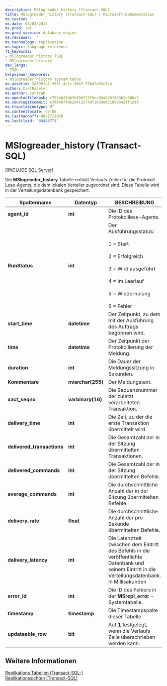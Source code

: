 ```yaml
---
description: MSlogreader_history (Transact-SQL)
title: MSlogreader_history (Transact-SQL) | Microsoft-Dokumentation
ms.custom: ''
ms.date: 03/03/2017
ms.prod: sql
ms.prod_service: database-engine
ms.reviewer: ''
ms.technology: replication
ms.topic: language-reference
f1_keywords:
- MSlogreader_history_TSQL
- MSlogreader_history
dev_langs:
- TSQL
helpviewer_keywords:
- MSlogreader_history system table
ms.assetid: 2e399fa1-3591-4c1c-96b7-7964fe82c7c4
author: CarlRabeler
ms.author: carlrab
ms.openlocfilehash: c792ab21d4fb59df13f0cc86a2d81558b2c506a7
ms.sourcegitcommit: e700497f962e4c2274df16d9e651059b42ff1a10
ms.translationtype: MT
ms.contentlocale: de-DE
ms.lasthandoff: 08/17/2020
ms.locfileid: "88488771"
---
```

# <a name="mslogreader_history-transact-sql"></a>MSlogreader_history (Transact-SQL)
[!INCLUDE [SQL Server](../../includes/applies-to-version/sqlserver.md)]

  Die **MSlogreader_history** Tabelle enthält Verlaufs Zeilen für die Protokoll Lese-Agents, die dem lokalen Verteiler zugeordnet sind. Diese Tabelle wird in der Verteilungsdatenbank gespeichert.  
  
|Spaltenname|Datentyp|BESCHREIBUNG|  
|-----------------|---------------|-----------------|  
|**agent_id**|**int**|Die ID des Protokolllese-Agents.|  
|**RunStatus**|**int**|Der Ausführungsstatus:<br /><br /> 1 = Start<br /><br /> 2 = Erfolgreich<br /><br /> 3 = Wird ausgeführt<br /><br /> 4 = Im Leerlauf<br /><br /> 5 = Wiederholung<br /><br /> 6 = Fehler|  
|**start_time**|**datetime**|Der Zeitpunkt, zu dem mit der Ausführung des Auftrags begonnen wird.|  
|**time**|**datetime**|Der Zeitpunkt der Protokollierung der Meldung.|  
|**duration**|**int**|Die Dauer der Meldungssitzung in Sekunden.|  
|**Kommentare**|**nvarchar(255)**|Der Meldungstext.|  
|**xact_seqno**|**varbinary(16)**|Die Sequenznummer der zuletzt verarbeiteten Transaktion.|  
|**delivery_time**|**int**|Die Zeit, zu der die erste Transaktion übermittelt wird.|  
|**delivered_transactions**|**int**|Die Gesamtzahl der in der Sitzung übermittelten Transaktionen.|  
|**delivered_commands**|**int**|Die Gesamtzahl der in der Sitzung übermittelten Befehle.|  
|**average_commands**|**int**|Die durchschnittliche Anzahl der in der Sitzung übermittelten Befehle.|  
|**delivery_rate**|**float**|Die durchschnittliche Anzahl der pro Sekunde übermittelten Befehle.|  
|**delivery_latency**|**int**|Die Latenzzeit zwischen dem Eintritt des Befehls in die veröffentlichte Datenbank und seinem Eintritt in die Verteilungsdatenbank. In Millisekunden|  
|**error_id**|**int**|Die ID des Fehlers in der **MSrepl_error** -Systemtabelle.|  
|**timestamp**|**timestamp**|Die Timestampspalte dieser Tabelle.|  
|**updateable_row**|**bit**|Auf **1** festgelegt, wenn die Verlaufs Zeile überschrieben werden kann.|  
  
## <a name="see-also"></a>Weitere Informationen  
 [Replikations Tabellen &#40;Transact-SQL-&#41;](../../relational-databases/system-tables/replication-tables-transact-sql.md)   
 [Replikationssichten &#40;Transact-SQL&#41;](../../relational-databases/system-views/replication-views-transact-sql.md)  
  
  
